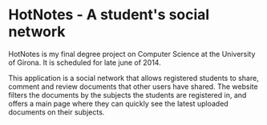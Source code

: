 HotNotes - A student's social network
==============

HotNotes is my final degree project on Computer Science at the University of Girona. It is scheduled for late june of 2014.

This application is a social network that allows registered students to share, comment and review documents that other users have shared. The website filters the documents by the subjects the students are registered in, and offers a main page where they can quickly see the latest uploaded documents on their subjects.